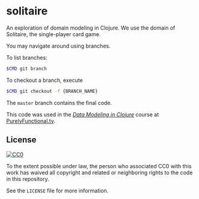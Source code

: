 # solitaire

An exploration of domain modeling in Clojure. We use the
domain of Solitaire, the single-player card game.

You may navigate around using branches.

To list branches:

```bash
$CMD git branch
```

To checkout a branch, execute

```bash
$CMD git checkout -f {BRANCH_NAME}
```

The `master` branch contains the final code.

This code was used in the [*Data Modeling in
Clojure*](https://purelyfunctional.tv/courses/modeling-solitaire-in-clojure/)
course at [PurelyFunctional.tv][ment].

[ment]: https://purelyfunctional.tv/

## License

[![CC0](http://i.creativecommons.org/p/zero/1.0/88x31.png)](http://creativecommons.org/publicdomain/zero/1.0/)

To the extent possible under law, the person who associated CC0 with
this work has waived all copyright and related or neighboring rights
to the code in this repository.

See the `LICENSE` file for more information.
